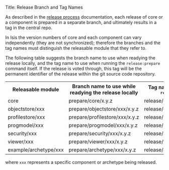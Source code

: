 Title: Release Branch and Tag Names

As described in the [release process](release-process.html) documentation, each release of core or a component is prepared in a separate branch, and ultimately results in a tag in the central repo.

In Isis the version numbers of core and each component can vary independently 
(they are not synchronized); therefore the branches and the tag names must 
distinguish the releasable module that they refer to.

The following table suggests the branch name to use when readying the release locally, and the tag name to use when running the `release:prepare` command itself.  If the release is voted through, this tag will be the permanent identifier of the release within the git source code repository.

<table>
<tr>
<th>Releasable module</th>
<th>Branch name to use while readying the release locally</th>
<th>Tag name pushed during <tt>release:prepare</tt></th>
</tr>
<tr><td>core</td><td>prepare/core/x.y.z</td><td>release/core/x.y.z</td></tr>
<tr><td>objectstore/xxx</td><td>prepare/objectstore/xxx/x.y.z</td><td>release/objectstore/xxx/x.y.z</td></tr>
<tr><td>profilestore/xxx</td><td>prepare/profilestore/xxx/x.y.z</td><td>release/profilestore/xxx/x.y.z</td></tr>
<tr><td>progmodel/xxx</td><td>prepare/progmodel/xxx/x.y.z</td><td>release/progmodel/xxx/x.y.z</td></tr>
<tr><td>security/xxx</td><td>prepare/security/xxx/x.y.z</td><td>release/security/xxx/x.y.z</td></tr>
<tr><td>viewer/xxx</td><td>prepare/viewer/xxx/x.y.z</td><td>release/viewer/xxx/x.y.z</td></tr>
<tr><td>example/archetype/xxx</td><td>prepare/archetype/xxx/x.y.z</td><td>release/archetype/xxx/x.y.z</td></tr>
</table>

where `xxx` represents a specific component or archetype being released.

